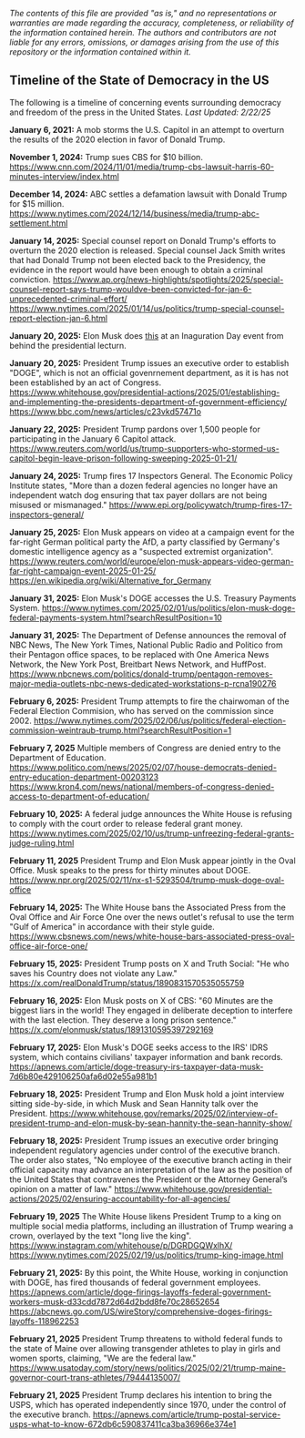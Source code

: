 *The contents of this file are provided "as is," and no representations or warranties are made regarding the accuracy, completeness, or reliability of the information contained herein. The authors and contributors are not liable for any errors, omissions, or damages arising from the use of this repository or the information contained within it.*

## Timeline of the State of Democracy in the US
The following is a timeline of concerning events surrounding democracy and freedom of the press in the United States. *Last Updated: 2/22/25*


**January 6, 2021:**
A mob storms the U.S. Capitol in an attempt to overturn the results of the 2020 election in favor of Donald Trump.

**November 1, 2024:**
Trump sues CBS for $10 billion.
https://www.cnn.com/2024/11/01/media/trump-cbs-lawsuit-harris-60-minutes-interview/index.html

**December 14, 2024:**
ABC settles a defamation lawsuit with Donald Trump for $15 million.
https://www.nytimes.com/2024/12/14/business/media/trump-abc-settlement.html

**January 14, 2025:**
Special counsel report on Donald Trump's efforts to overturn the 2020 election is released. Special counsel Jack Smith writes that had Donald Trump not been elected back to the Presidency, the evidence in the report would have been enough to obtain a criminal conviction.
https://www.ap.org/news-highlights/spotlights/2025/special-counsel-report-says-trump-wouldve-been-convicted-for-jan-6-unprecedented-criminal-effort/
https://www.nytimes.com/2025/01/14/us/politics/trump-special-counsel-report-election-jan-6.html

**January 20, 2025:**
Elon Musk does [this](https://www.youtube.com/watch?v=joV-9FFoA3Q) at an Inaguration Day event from behind the presidential lecturn.


**January 20, 2025:**
President Trump issues an executive order to establish "DOGE", which is not an official govenrnement department, as it is has not been established by an act of Congress. 
https://www.whitehouse.gov/presidential-actions/2025/01/establishing-and-implementing-the-presidents-department-of-government-efficiency/
https://www.bbc.com/news/articles/c23vkd57471o

**January 22, 2025:**
President Trump pardons over 1,500 people for participating in the January 6 Capitol attack.
https://www.reuters.com/world/us/trump-supporters-who-stormed-us-capitol-begin-leave-prison-following-sweeping-2025-01-21/

**January 24, 2025:**
Trump fires 17 Inspectors General. The Economic Policy Institute states, "More than a dozen federal agencies no longer have an independent watch dog ensuring that tax payer dollars are not being misused or mismanaged."
https://www.epi.org/policywatch/trump-fires-17-inspectors-general/

**January 25, 2025:**
Elon Musk appears on video at a campaign event for the far-right German political party the AfD, a party classified by Germany's domestic intelligence agency as a "suspected extremist organization".
https://www.reuters.com/world/europe/elon-musk-appears-video-german-far-right-campaign-event-2025-01-25/
https://en.wikipedia.org/wiki/Alternative_for_Germany

**January 31, 2025:**
Elon Musk's DOGE accesses the U.S. Treasury Payments System.
https://www.nytimes.com/2025/02/01/us/politics/elon-musk-doge-federal-payments-system.html?searchResultPosition=10

**January 31, 2025:**
The Department of Defense announces the removal of NBC News, The New York Times, National Public Radio and Politico from their Pentagon office spaces, to be replaced with One America News Network, the New York Post, Breitbart News Network, and HuffPost.  
https://www.nbcnews.com/politics/donald-trump/pentagon-removes-major-media-outlets-nbc-news-dedicated-workstations-p-rcna190276

**February 6, 2025:**
President Trump attempts to fire the chairwoman of the Federal Election Commision, who has served on the commission since 2002.
https://www.nytimes.com/2025/02/06/us/politics/federal-election-commission-weintraub-trump.html?searchResultPosition=1

**February 7, 2025**
Multiple members of Congress are denied entry to the Department of Education.
https://www.politico.com/news/2025/02/07/house-democrats-denied-entry-education-department-00203123
https://www.kron4.com/news/national/members-of-congress-denied-access-to-department-of-education/

**February 10, 2025:**
A federal judge announces the White House is refusing to comply with the court order to release federal grant money.
https://www.nytimes.com/2025/02/10/us/trump-unfreezing-federal-grants-judge-ruling.html

**February 11, 2025**
President Trump and Elon Musk appear jointly in the Oval Office. Musk speaks to the press for thirty minutes about DOGE.
https://www.npr.org/2025/02/11/nx-s1-5293504/trump-musk-doge-oval-office

**February 14, 2025:**
The White House bans the Associated Press from the Oval Office and Air Force One over the news outlet's refusal to use the term "Gulf of America" in accordance with their style guide. 
https://www.cbsnews.com/news/white-house-bars-associated-press-oval-office-air-force-one/

**February 15, 2025:**
President Trump posts on X and Truth Social: "He who saves his Country does not violate any Law."
https://x.com/realDonaldTrump/status/1890831570535055759

**February 16, 2025:**
Elon Musk posts on X of CBS: "60 Minutes are the biggest liars in the world! They engaged in deliberate deception to interfere with the last election. They deserve a long prison sentence."
https://x.com/elonmusk/status/1891310595397292169

**February 17, 2025:**
Elon Musk's DOGE seeks access to the IRS' IDRS system, which contains civilians' taxpayer information and bank records.
https://apnews.com/article/doge-treasury-irs-taxpayer-data-musk-7d6b80e429106250afa6d02e55a981b1

**February 18, 2025:**
President Trump and Elon Musk hold a joint interview sitting side-by-side, in which Musk and Sean Hannity talk over the President. 
https://www.whitehouse.gov/remarks/2025/02/interview-of-president-trump-and-elon-musk-by-sean-hannity-the-sean-hannity-show/

**February 18, 2025:**
President Trump issues an executive order bringing independent regulatory agencies under control of the executive branch. The order also states, "No employee of the executive branch acting in their official capacity may advance an interpretation of the law as the position of the United States that contravenes the President or the Attorney General’s opinion on a matter of law."
https://www.whitehouse.gov/presidential-actions/2025/02/ensuring-accountability-for-all-agencies/

**February 19, 2025**
The White House likens President Trump to a king on multiple social media platforms, including an illustration of Trump wearing a crown, overlayed by the text "long live the king".
https://www.instagram.com/whitehouse/p/DGRDGQWxlhX/
https://www.nytimes.com/2025/02/19/us/politics/trump-king-image.html

**February 21, 2025:**
By this point, the White House, working in conjunction with DOGE, has fired thousands of federal government employees. 
https://apnews.com/article/doge-firings-layoffs-federal-government-workers-musk-d33cdd7872d64d2bdd8fe70c28652654
https://abcnews.go.com/US/wireStory/comprehensive-doges-firings-layoffs-118962253

**February 21, 2025**
President Trump threatens to withold federal funds to the state of Maine over allowing transgender athletes to play in girls and women sports, claiming, "We are the federal law."
https://www.usatoday.com/story/news/politics/2025/02/21/trump-maine-governor-court-trans-athletes/79444135007/

**February 21, 2025**
President Trump declares his intention to bring the USPS, which has operated independently since 1970, under the control of the executive branch.
https://apnews.com/article/trump-postal-service-usps-what-to-know-672db6c590837411ca3ba36966e374e1
